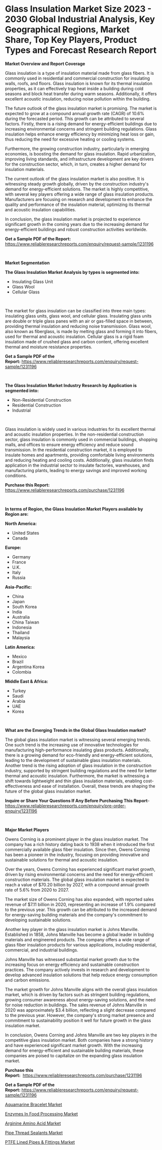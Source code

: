 <p><h1>Glass Insulation Market Size 2023 - 2030 Global Industrial Analysis, Key Geographical Regions, Market Share, Top Key Players, Product Types and Forecast Research Report</h1></p><p><strong>Market Overview and Report Coverage</strong></p>
<p><p>Glass insulation is a type of insulation material made from glass fibers. It is commonly used in residential and commercial construction for insulating walls, roofs, and floors. Glass insulation is known for its thermal insulation properties, as it can effectively trap heat inside a building during cold seasons and block heat transfer during warm seasons. Additionally, it offers excellent acoustic insulation, reducing noise pollution within the building.</p><p>The future outlook of the glass insulation market is promising. The market is expected to grow at a compound annual growth rate (CAGR) of 10.6% during the forecasted period. This growth can be attributed to several factors. Firstly, there is a rising demand for energy-efficient buildings due to increasing environmental concerns and stringent building regulations. Glass insulation helps enhance energy efficiency by minimizing heat loss or gain, thus reducing the need for excessive heating or cooling systems.</p><p>Furthermore, the growing construction industry, particularly in emerging economies, is boosting the demand for glass insulation. Rapid urbanization, improving living standards, and infrastructure development are key drivers for the construction sector, which, in turn, creates a higher demand for insulation materials.</p><p>The current outlook of the glass insulation market is also positive. It is witnessing steady growth globally, driven by the construction industry's demand for energy-efficient solutions. The market is highly competitive, with several key players offering a wide range of glass insulation products. Manufacturers are focusing on research and development to enhance the quality and performance of the insulation material, optimizing its thermal and acoustic insulation capabilities.</p><p>In conclusion, the glass insulation market is projected to experience significant growth in the coming years due to the increasing demand for energy-efficient buildings and robust construction activities worldwide.</p></p>
<p><strong>Get a Sample PDF of the Report:</strong> <a href="https://www.reliableresearchreports.com/enquiry/request-sample/1231196">https://www.reliableresearchreports.com/enquiry/request-sample/1231196</a></p>
<p>&nbsp;</p>
<p><strong>Market Segmentation</strong></p>
<p><strong>The Glass Insulation Market Analysis by types is segmented into:</strong></p>
<p><ul><li>Insulating Glass Unit</li><li>Glass Wool</li><li>Cellular Glass</li></ul></p>
<p>&nbsp;</p>
<p><p>The market for glass insulation can be classified into three main types: insulating glass units, glass wool, and cellular glass. Insulating glass units are double or triple glass panes with an air or gas-filled space in between, providing thermal insulation and reducing noise transmission. Glass wool, also known as fiberglass, is made by melting glass and forming it into fibers, used for thermal and acoustic insulation. Cellular glass is a rigid foam insulation made of crushed glass and carbon content, offering excellent thermal and moisture resistance properties.</p></p>
<p><strong>Get a Sample PDF of the Report:</strong>&nbsp;<a href="https://www.reliableresearchreports.com/enquiry/request-sample/1231196">https://www.reliableresearchreports.com/enquiry/request-sample/1231196</a></p>
<p>&nbsp;</p>
<p><strong>The Glass Insulation Market Industry Research by Application is segmented into:</strong></p>
<p><ul><li>Non-Residential Construction</li><li>Residential Construction</li><li>Industrial</li></ul></p>
<p>&nbsp;</p>
<p><p>Glass insulation is widely used in various industries for its excellent thermal and acoustic insulation properties. In the non-residential construction sector, glass insulation is commonly used in commercial buildings, shopping malls, and offices to ensure energy efficiency and reduce sound transmission. In the residential construction market, it is employed to insulate homes and apartments, providing comfortable living environments and reducing heating and cooling costs. Additionally, glass insulation finds application in the industrial sector to insulate factories, warehouses, and manufacturing plants, leading to energy savings and improved working conditions.</p></p>
<p><strong>Purchase this Report:</strong>&nbsp; <a href="https://www.reliableresearchreports.com/purchase/1231196">https://www.reliableresearchreports.com/purchase/1231196</a></p>
<p>&nbsp;</p>
<p><strong>In terms of Region, the Glass Insulation Market Players available by Region are:</strong></p>
<p>
    <p> <strong> North America: </strong>
        <ul>
            <li>United States</li>
            <li>Canada</li>
        </ul>
        </p> 
    <p> <strong> Europe: </strong>
        <ul>
            <li>Germany</li>
            <li>France</li>
            <li>U.K.</li>
            <li>Italy</li>
            <li>Russia</li>
        </ul>
        </p> 
    <p> <strong> Asia-Pacific: </strong>
        <ul>
            <li>China</li>
            <li>Japan</li>
            <li>South Korea</li>
            <li>India</li>
            <li>Australia</li>
            <li>China Taiwan</li>
            <li>Indonesia</li>
            <li>Thailand</li>
            <li>Malaysia</li>
        </ul>
        </p> 
    <p> <strong> Latin America: </strong>
        <ul>
            <li>Mexico</li>
            <li>Brazil</li>
            <li>Argentina Korea</li>
            <li>Colombia</li>
        </ul>
        </p> 
    <p> <strong> Middle East & Africa: </strong>
        <ul>
            <li>Turkey</li>
            <li>Saudi</li>
            <li>Arabia</li>
            <li>UAE</li>
            <li>Korea</li>
        </ul>
    </p>
    </p>
<p>&nbsp;</p>
<p><strong>What are the Emerging Trends in the Global Glass Insulation market?</strong></p>
<p><p>The global glass insulation market is witnessing several emerging trends. One such trend is the increasing use of innovative technologies for manufacturing high-performance insulating glass products. Additionally, there is a growing demand for eco-friendly and energy-efficient solutions, leading to the development of sustainable glass insulation materials. Another trend is the rising adoption of glass insulation in the construction industry, supported by stringent building regulations and the need for better thermal and acoustic insulation. Furthermore, the market is witnessing a shift towards lightweight and thin glass insulation materials, enabling cost-effectiveness and ease of installation. Overall, these trends are shaping the future of the global glass insulation market.</p></p>
<p><strong>Inquire or Share Your Questions If Any Before Purchasing This Report</strong>- <a href="https://www.reliableresearchreports.com/enquiry/pre-order-enquiry/1231196">https://www.reliableresearchreports.com/enquiry/pre-order-enquiry/1231196</a></p>
<p>&nbsp;</p>
<p><strong>Major Market Players</strong></p>
<p><p>Owens Corning is a prominent player in the glass insulation market. The company has a rich history dating back to 1938 when it introduced the first commercially available glass fiber insulation. Since then, Owens Corning has been a pioneer in the industry, focusing on providing innovative and sustainable solutions for thermal and acoustic insulation.</p><p>Over the years, Owens Corning has experienced significant market growth, driven by rising environmental concerns and the need for energy-efficient construction materials. The global glass insulation market is expected to reach a value of $70.20 billion by 2027, with a compound annual growth rate of 5.6% from 2020 to 2027.</p><p>The market size of Owens Corning has also expanded, with reported sales revenue of $7.11 billion in 2020, representing an increase of 1.9% compared to the previous year. This growth can be attributed to the increased demand for energy-saving building materials and the company's commitment to developing sustainable solutions.</p><p>Another key player in the glass insulation market is Johns Manville. Established in 1858, Johns Manville has become a global leader in building materials and engineered products. The company offers a wide range of glass fiber insulation products for various applications, including residential, commercial, and industrial buildings.</p><p>Johns Manville has witnessed substantial market growth due to the increasing focus on energy efficiency and sustainable construction practices. The company actively invests in research and development to develop advanced insulation solutions that help reduce energy consumption and carbon emissions.</p><p>The market growth for Johns Manville aligns with the overall glass insulation market, which is driven by factors such as stringent building regulations, growing consumer awareness about energy-saving solutions, and the need for noise reduction in buildings. The sales revenue of Johns Manville in 2020 was approximately $3.4 billion, reflecting a slight decrease compared to the previous year. However, the company's strong market presence and commitment to sustainability position it well for future growth in the glass insulation market.</p><p>In conclusion, Owens Corning and Johns Manville are two key players in the competitive glass insulation market. Both companies have a strong history and have experienced significant market growth. With the increasing demand for energy-efficient and sustainable building materials, these companies are poised to capitalize on the expanding glass insulation market.</p></p>
<p><strong>Purchase this Report:</strong>&nbsp;&nbsp;<a href="https://www.reliableresearchreports.com/purchase/1231196">https://www.reliableresearchreports.com/purchase/1231196</a></p>
<p></p>
<p><strong>Get a Sample PDF of the Report:</strong>&nbsp;<a href="https://www.reliableresearchreports.com/enquiry/request-sample/1231196">https://www.reliableresearchreports.com/enquiry/request-sample/1231196</a></p>
<p><p><a href="https://www.linkedin.com/pulse/aquamarine-bracelet-market-size-2023-2030-global-industrial-itiue/">Aquamarine Bracelet Market</a></p><p><a href="https://github.com/RoccoManning/Market-Research-Report-List-2/blob/main/enzymes-in-food-processing-market.md">Enzymes In Food Processing Market</a></p><p><a href="https://github.com/RickHolmes3/Market-Research-Report-List-2/blob/main/arginine-amino-acid-market.md">Arginine Amino Acid Market</a></p><p><a href="https://github.com/GroverBarry/Market-Research-Report-List-2/blob/main/pipe-thread-sealants-market.md">Pipe Thread Sealants Market</a></p><p><a href="https://github.com/NorbertYates/Market-Research-Report-List-2/blob/main/ptfe-lined-pipes-fittings-market.md">PTFE Lined Pipes & Fittings Market</a></p></p>